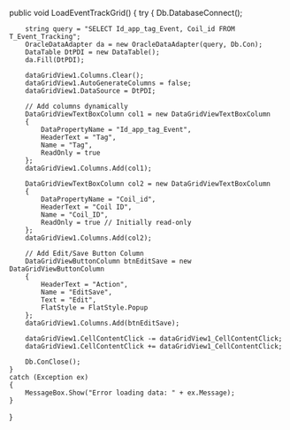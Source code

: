public void LoadEventTrackGrid()
{
    try
    {
        Db.DatabaseConnect();

        string query = "SELECT Id_app_tag_Event, Coil_id FROM T_Event_Tracking";
        OracleDataAdapter da = new OracleDataAdapter(query, Db.Con);
        DataTable DtPDI = new DataTable();
        da.Fill(DtPDI);

        dataGridView1.Columns.Clear();
        dataGridView1.AutoGenerateColumns = false;
        dataGridView1.DataSource = DtPDI;

        // Add columns dynamically
        DataGridViewTextBoxColumn col1 = new DataGridViewTextBoxColumn
        {
            DataPropertyName = "Id_app_tag_Event",
            HeaderText = "Tag",
            Name = "Tag",
            ReadOnly = true
        };
        dataGridView1.Columns.Add(col1);

        DataGridViewTextBoxColumn col2 = new DataGridViewTextBoxColumn
        {
            DataPropertyName = "Coil_id",
            HeaderText = "Coil ID",
            Name = "Coil_ID",
            ReadOnly = true // Initially read-only
        };
        dataGridView1.Columns.Add(col2);

        // Add Edit/Save Button Column
        DataGridViewButtonColumn btnEditSave = new DataGridViewButtonColumn
        {
            HeaderText = "Action",
            Name = "EditSave",
            Text = "Edit",
            FlatStyle = FlatStyle.Popup
        };
        dataGridView1.Columns.Add(btnEditSave);

        dataGridView1.CellContentClick -= dataGridView1_CellContentClick;
        dataGridView1.CellContentClick += dataGridView1_CellContentClick;

        Db.ConClose();
    }
    catch (Exception ex)
    {
        MessageBox.Show("Error loading data: " + ex.Message);
    }
}